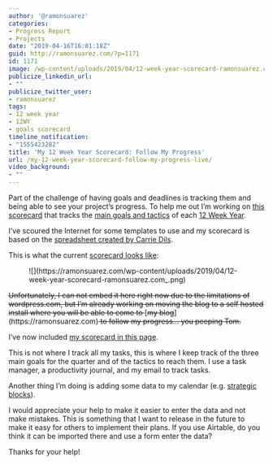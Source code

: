 ```yaml
---
author: '@ramonsuarez'
categories:
- Progress Report
- Projects
date: "2019-04-16T16:01:18Z"
guid: http://ramonsuarez.com/?p=1171
id: 1171
image: /wp-content/uploads/2019/04/12-week-year-scorecard-ramonsuarez.com_.png
publicize_linkedin_url:
- ""
publicize_twitter_user:
- ramonsuarez
tags:
- 12 week year
- 12WY
- goals scorecard
timeline_notification:
- "1555423282"
title: 'My 12 Week Year Scorecard: Follow My Progress'
url: /my-12-week-year-scorecard-follow-my-progress-live/
video_background:
- ""
---
```


Part of the challenge of having goals and deadlines is tracking them and being able to see your project’s progress. To help me out I’m working on [this scorecard](https://ramonsuarez.com/scorecard/) that tracks the [main goals and tactics](https://ramonsuarez.com/my-vision-and-plan/) of each [12 Week Year](https://ramonsuarez.com/12-week-year-summary-and-review/).

I’ve scoured the Internet for some templates to use and my scorecard is based on the [spreadsheet created by Carrie Dils](https://carriedils.com/book-review-the-12-week-year/).

This is what the current [scorecard looks like](https://ramonsuarez.com/scorecard/):

<figure class="wp-block-image">![](https://ramonsuarez.com/wp-content/uploads/2019/04/12-week-year-scorecard-ramonsuarez.com_.png)<figcaption><https://ramonsuarez.com/scorecard/></figcaption></figure><del>Unfortunately, I can not embed it here right now due to the limitations of wordpress.com, but I’m already working on moving the blog to a self hosted install where you will be able to come to </del>[<del>my blog</del>](https://ramonsuarez.com)<del> to follow my progress… you peeping Tom.</del>

I’ve now included [my scorecard in this page](https://ramonsuarez.com/scorecards/).

This is not where I track all my tasks, this is where I keep track of the three main goals for the quarter and of the tactics to reach them. I use a task manager, a productivity journal, and my email to track tasks.

Another thing I’m doing is adding some data to my calendar (e.g. [strategic blocks](https://ramonsuarez.com/12-week-year-summary-and-review/)).

I would appreciate your help to make it easier to enter the data and not make mistakes. This is something that I want to release in the future to make it easy for others to implement their plans. If you use Airtable, do you think it can be imported there and use a form enter the data?

Thanks for your help!